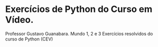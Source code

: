 # Exercícios de Python do Curso em Vídeo.

Professor Gustavo Guanabara.
Mundo 1, 2 e 3
Exercícios resolvidos do curso de Python (CEV)
